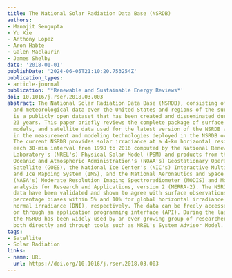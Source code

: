 ```yaml
---
title: The National Solar Radiation Data Base (NSRDB)
authors:
- Manajit Sengupta
- Yu Xie
- Anthony Lopez
- Aron Habte
- Galen Maclaurin
- James Shelby
date: '2018-01-01'
publishDate: '2024-06-05T21:10:20.753254Z'
publication_types:
- article-journal
publication: '*Renewable and Sustainable Energy Reviews*'
doi: 10.1016/j.rser.2018.03.003
abstract: The National Solar Radiation Data Base (NSRDB), consisting of solar radiation
  and meteorological data over the United States and regions of the surrounding countries,
  is a publicly open dataset that has been created and disseminated during the last
  23 years. This paper briefly reviews the complete package of surface observations,
  models, and satellite data used for the latest version of the NSRDB as well as improvements
  in the measurement and modeling technologies deployed in the NSRDB over the years.
  The current NSRDB provides solar irradiance at a 4-km horizontal resolution for
  each 30-min interval from 1998 to 2016 computed by the National Renewable Energy
  Laboratory's (NREL's) Physical Solar Model (PSM) and products from the National
  Oceanic and Atmospheric Administration's (NOAA's) Geostationary Operational Environmental
  Satellite (GOES), the National Ice Center's (NIC's) Interactive Multisensor Snow
  and Ice Mapping System (IMS), and the National Aeronautics and Space Administration's
  (NASA's) Moderate Resolution Imaging Spectroradiometer (MODIS) and Modern Era Retrospective
  analysis for Research and Applications, version 2 (MERRA-2). The NSRDB irradiance
  data have been validated and shown to agree with surface observations with mean
  percentage biases within 5% and 10% for global horizontal irradiance (GHI) and direct
  normal irradiance (DNI), respectively. The data can be freely accessed via https://nsrdb.nrel.gov
  or through an application programming interface (API). During the last 23 years,
  the NSRDB has been widely used by an ever-growing group of researchers and industry
  both directly and through tools such as NREL's System Advisor Model.
tags:
- Satellite
- Solar Radiation
links:
- name: URL
  url: https://doi.org/10.1016/j.rser.2018.03.003
---
```

